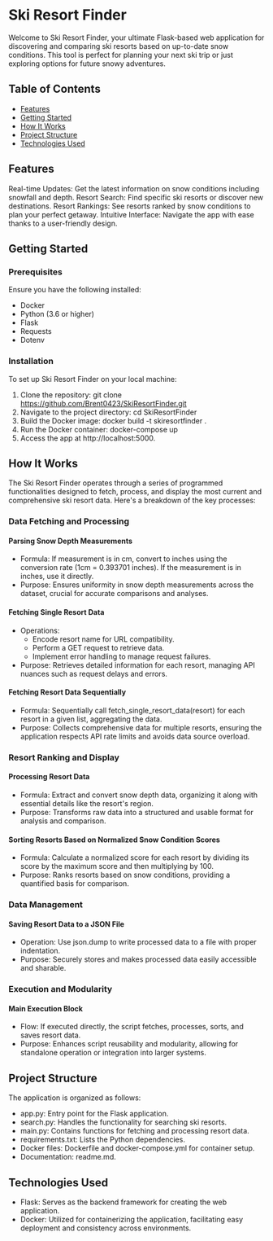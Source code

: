 # Ski Resort Finder

Welcome to Ski Resort Finder, your ultimate Flask-based web application for discovering and comparing ski resorts based on up-to-date snow conditions. This tool is perfect for planning your next ski trip or just exploring options for future snowy adventures.

## Table of Contents

- [Features](#features)
- [Getting Started](#getting-started)
- [How It Works](#how-it-works)
- [Project Structure](#project-structure)
- [Technologies Used](#technologies-used)

## Features

Real-time Updates: Get the latest information on snow conditions including snowfall and depth.
Resort Search: Find specific ski resorts or discover new destinations.
Resort Rankings: See resorts ranked by snow conditions to plan your perfect getaway.
Intuitive Interface: Navigate the app with ease thanks to a user-friendly design.

## Getting Started

### Prerequisites

Ensure you have the following installed:

- Docker
- Python (3.6 or higher)
- Flask
- Requests
- Dotenv

### Installation

To set up Ski Resort Finder on your local machine:

1. Clone the repository: git clone https://github.com/Brent0423/SkiResortFinder.git
2. Navigate to the project directory: cd SkiResortFinder
3. Build the Docker image: docker build -t skiresortfinder .
4. Run the Docker container: docker-compose up
5. Access the app at http://localhost:5000.

## How It Works

The Ski Resort Finder operates through a series of programmed functionalities designed to fetch, process, and display the most current and comprehensive ski resort data. Here's a breakdown of the key processes:

### Data Fetching and Processing

#### Parsing Snow Depth Measurements

- Formula: If measurement is in cm, convert to inches using the conversion rate (1cm = 0.393701 inches). If the measurement is in inches, use it directly.
- Purpose: Ensures uniformity in snow depth measurements across the dataset, crucial for accurate comparisons and analyses.

#### Fetching Single Resort Data

- Operations:
  - Encode resort name for URL compatibility.
  - Perform a GET request to retrieve data.
  - Implement error handling to manage request failures.
- Purpose: Retrieves detailed information for each resort, managing API nuances such as request delays and errors.

#### Fetching Resort Data Sequentially

- Formula: Sequentially call fetch_single_resort_data(resort) for each resort in a given list, aggregating the data.
- Purpose: Collects comprehensive data for multiple resorts, ensuring the application respects API rate limits and avoids data source overload.

### Resort Ranking and Display

#### Processing Resort Data

- Formula: Extract and convert snow depth data, organizing it along with essential details like the resort's region.
- Purpose: Transforms raw data into a structured and usable format for analysis and comparison.

#### Sorting Resorts Based on Normalized Snow Condition Scores

- Formula: Calculate a normalized score for each resort by dividing its score by the maximum score and then multiplying by 100.
- Purpose: Ranks resorts based on snow conditions, providing a quantified basis for comparison.

### Data Management

#### Saving Resort Data to a JSON File

- Operation: Use json.dump to write processed data to a file with proper indentation.
- Purpose: Securely stores and makes processed data easily accessible and sharable.

### Execution and Modularity

#### Main Execution Block

- Flow: If executed directly, the script fetches, processes, sorts, and saves resort data.
- Purpose: Enhances script reusability and modularity, allowing for standalone operation or integration into larger systems.

## Project Structure

The application is organized as follows:

- app.py: Entry point for the Flask application.
- search.py: Handles the functionality for searching ski resorts.
- main.py: Contains functions for fetching and processing resort data.
- requirements.txt: Lists the Python dependencies.
- Docker files: Dockerfile and docker-compose.yml for container setup.
- Documentation: readme.md.

## Technologies Used

- Flask: Serves as the backend framework for creating the web application.
- Docker: Utilized for containerizing the application, facilitating easy deployment and consistency across environments.
